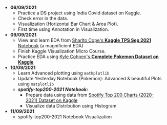- **06/09/2021**
  - Practice a DS project using India Covid dataset on Kaggle.
  - Check error in the data.
  - Visualization (Horizontal Bar Chart & Area Plot).
  - First time using Annotation in Visualization.
- **09/09/2021**
  - View and learn EDA from <a href=https://www.kaggle.com/dwin183287/tps-september-2021-eda>Sharlto Cope's <b>Kaggle TPS Sep 2021</b> Notebook</a> (a magnificient EDA)
  - Finish Kaggle Visualization Micro Course.
  - Practice EDA using <a href=https://www.kaggle.com/kylekohnen/complete-pokemon-data-set>Kyle Cohnen's **Complete Pokemon Dataset on Kaggle**</a>
- **10/09/2021**
  - Learn Advanced plotting using `mathplotlib`
  - Update Yesterday Notebook (Pokemon): Advanced & beautiful Plots using `matplotlib`
  - ***spotify-top200-2021 Notebook:***
    - Prepare data using data from <a href=https://www.kaggle.com/sashankpillai/spotify-top-200-charts-20202021>Spotify Top 200 Charts (2020-2021) Dataset on Kaggle</a>
    - Visualize data Distribution using Histogram
- **11/09/2021**
  - spotify-top200-2021 Notebook Visualization